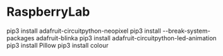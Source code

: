 # RaspberryLab

pip3 install adafruit-circuitpython-neopixel
pip3 install --break-system-packages adafruit-blinka
pip3 install adafruit-circuitpython-led-animation
pip3 install Pillow
pip3 install colour

